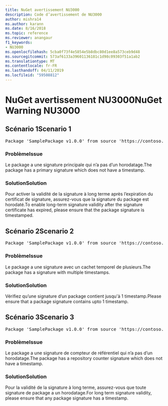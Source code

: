```yaml
---
title: NuGet avertissement NU3000
description: Code d’avertissement de NU3000
author: mishra14
ms.author: karann
ms.date: 8/16/2018
ms.topic: reference
ms.reviewer: anangaur
f1_keywords:
- NU3000
ms.openlocfilehash: 5cba0f73f4e5854e5b8dbc80d1ee8a573ceb9d48
ms.sourcegitcommit: 573af6133a39601136181c1d98c09303f51a1ab2
ms.translationtype: MT
ms.contentlocale: fr-FR
ms.lasthandoff: 04/11/2019
ms.locfileid: "59508812"
---
```

# <a name="nuget-warning-nu3000"></a><span data-ttu-id="522d6-103">NuGet avertissement NU3000</span><span class="sxs-lookup"><span data-stu-id="522d6-103">NuGet Warning NU3000</span></span>

## <a name="scenario-1"></a><span data-ttu-id="522d6-104">Scénario 1</span><span class="sxs-lookup"><span data-stu-id="522d6-104">Scenario 1</span></span>

<pre>Package 'SamplePackage v1.0.0' from source 'https://contoso.com/index.json': The primary signature does not have a timestamp.</pre>

### <a name="issue"></a><span data-ttu-id="522d6-105">Problème</span><span class="sxs-lookup"><span data-stu-id="522d6-105">Issue</span></span>

<span data-ttu-id="522d6-106">Le package a une signature principale qui n’a pas d’un horodatage.</span><span class="sxs-lookup"><span data-stu-id="522d6-106">The package has a primary signature which does not have a timestamp.</span></span>


### <a name="solution"></a><span data-ttu-id="522d6-107">Solution</span><span class="sxs-lookup"><span data-stu-id="522d6-107">Solution</span></span>

<span data-ttu-id="522d6-108">Pour activer la validité de la signature à long terme après l’expiration du certificat de signature, assurez-vous que la signature du package est horodaté.</span><span class="sxs-lookup"><span data-stu-id="522d6-108">To enable long-term signature validity after the signature certificate has expired, please ensure that the package signature is timestamped.</span></span>



## <a name="scenario-2"></a><span data-ttu-id="522d6-109">Scénario 2</span><span class="sxs-lookup"><span data-stu-id="522d6-109">Scenario 2</span></span>

<pre>Package 'SamplePackage v1.0.0' from source 'https://contoso.com/index.json': Multiple timestamps are not accepted.</pre>

### <a name="issue"></a><span data-ttu-id="522d6-110">Problème</span><span class="sxs-lookup"><span data-stu-id="522d6-110">Issue</span></span>

<span data-ttu-id="522d6-111">Le package a une signature avec un cachet temporel de plusieurs.</span><span class="sxs-lookup"><span data-stu-id="522d6-111">The package has a signature with multiple timestamps.</span></span>


### <a name="solution"></a><span data-ttu-id="522d6-112">Solution</span><span class="sxs-lookup"><span data-stu-id="522d6-112">Solution</span></span>

<span data-ttu-id="522d6-113">Vérifiez qu’une signature d’un package contient jusqu'à 1 timestamp.</span><span class="sxs-lookup"><span data-stu-id="522d6-113">Please ensure that a package signature contains upto 1 timestamp.</span></span>



## <a name="scenario-3"></a><span data-ttu-id="522d6-114">Scénario 3</span><span class="sxs-lookup"><span data-stu-id="522d6-114">Scenario 3</span></span>

<pre>Package 'SamplePackage v1.0.0' from source 'https://contoso.com/index.json': The repository countersignature does not have a timestamp.</pre>

### <a name="issue"></a><span data-ttu-id="522d6-115">Problème</span><span class="sxs-lookup"><span data-stu-id="522d6-115">Issue</span></span>

<span data-ttu-id="522d6-116">Le package a une signature de compteur de référentiel qui n’a pas d’un horodatage.</span><span class="sxs-lookup"><span data-stu-id="522d6-116">The package has a repository counter signature which does not have a timestamp.</span></span>


### <a name="solution"></a><span data-ttu-id="522d6-117">Solution</span><span class="sxs-lookup"><span data-stu-id="522d6-117">Solution</span></span>

<span data-ttu-id="522d6-118">Pour la validité de la signature à long terme, assurez-vous que toute signature de package a un horodatage.</span><span class="sxs-lookup"><span data-stu-id="522d6-118">For long term signature validity, please ensure that any package signature has a timestamp.</span></span>



